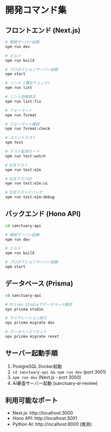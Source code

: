 # 開発コマンド集

## フロントエンド (Next.js)
```bash
# 開発サーバー起動
npm run dev

# ビルド
npm run build

# プロダクションサーバー起動  
npm start

# リント (構文チェック)
npm run lint

# リント自動修正
npm run lint:fix

# フォーマット
npm run format

# フォーマット確認
npm run format:check

# ユニットテスト
npm test

# テスト監視モード
npm run test:watch

# E2Eテスト
npm run test:e2e

# E2EテストUI
npm run test:e2e:ui

# E2Eテストデバッグ
npm run test:e2e:debug
```

## バックエンド (Hono API)
```bash
cd sanctuary-api

# 開発サーバー起動
npm run dev

# ビルド
npm run build

# プロダクションサーバー起動
npm start
```

## データベース (Prisma)
```bash
cd sanctuary-api

# Prisma Studioでデータベース確認
npx prisma studio

# マイグレーション実行
npx prisma migrate dev

# データベースリセット
npx prisma migrate reset
```

## サーバー起動手順
1. PostgreSQL Docker起動
2. `cd sanctuary-api && npm run dev` (port 3001)  
3. `npm run dev` (Next.js - port 3000)
4. AI審査サーバー起動 (sanctuary-ai-review)

## 利用可能なポート
- Next.js: http://localhost:3000
- Hono API: http://localhost:3001
- Python AI: http://localhost:8000 (推測)